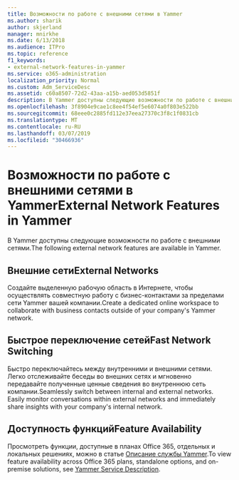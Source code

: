 ```yaml
---
title: Возможности по работе с внешними сетями в Yammer
ms.author: sharik
author: skjerland
manager: mnirkhe
ms.date: 6/13/2018
ms.audience: ITPro
ms.topic: reference
f1_keywords:
- external-network-features-in-yammer
ms.service: o365-administration
localization_priority: Normal
ms.custom: Adm_ServiceDesc
ms.assetid: c60a8507-72d2-43aa-a15b-aed053d5851f
description: В Yammer доступны следующие возможности по работе с внешними сетями.
ms.openlocfilehash: 3f8904e9cae1c8ee4f54ef5e6074a0f803e522bb
ms.sourcegitcommit: 68eee0c2885fd112e37eea27370c3f8c1f0831cb
ms.translationtype: MT
ms.contentlocale: ru-RU
ms.lasthandoff: 03/07/2019
ms.locfileid: "30466936"
---
```

# <a name="external-network-features-in-yammer"></a><span data-ttu-id="36549-103">Возможности по работе с внешними сетями в Yammer</span><span class="sxs-lookup"><span data-stu-id="36549-103">External Network Features in Yammer</span></span>

<span data-ttu-id="36549-104">В Yammer доступны следующие возможности по работе с внешними сетями.</span><span class="sxs-lookup"><span data-stu-id="36549-104">The following external network features are available in Yammer.</span></span>
  
## <a name="external-networks"></a><span data-ttu-id="36549-105">Внешние сети</span><span class="sxs-lookup"><span data-stu-id="36549-105">External Networks</span></span>
<span data-ttu-id="36549-106"><a name="bkmk_ExternalNetworks"> </a></span><span class="sxs-lookup"><span data-stu-id="36549-106"></span></span>

<span data-ttu-id="36549-107">Создайте выделенную рабочую область в Интернете, чтобы осуществлять совместную работу с бизнес-контактами за пределами сети Yammer вашей компании.</span><span class="sxs-lookup"><span data-stu-id="36549-107">Create a dedicated online workspace to collaborate with business contacts outside of your company's Yammer network.</span></span>
  
## <a name="fast-network-switching"></a><span data-ttu-id="36549-108">Быстрое переключение сетей</span><span class="sxs-lookup"><span data-stu-id="36549-108">Fast Network Switching</span></span>
<span data-ttu-id="36549-109"><a name="bkmk_FastNetworkSwitching"> </a></span><span class="sxs-lookup"><span data-stu-id="36549-109"></span></span>

<span data-ttu-id="36549-p101">Быстро переключайтесь между внутренними и внешними сетями. Легко отслеживайте беседы во внешних сетях и мгновенно передавайте полученные ценные сведения во внутреннюю сеть компании.</span><span class="sxs-lookup"><span data-stu-id="36549-p101">Seamlessly switch between internal and external networks. Easily monitor conversations within external networks and immediately share insights with your company's internal network.</span></span>
  
## <a name="feature-availability"></a><span data-ttu-id="36549-112">Доступность функций</span><span class="sxs-lookup"><span data-stu-id="36549-112">Feature Availability</span></span>
<span data-ttu-id="36549-113"><a name="bkmk_FastNetworkSwitching"> </a></span><span class="sxs-lookup"><span data-stu-id="36549-113"></span></span>

<span data-ttu-id="36549-114">Просмотреть функции, доступные в планах Office 365, отдельных и локальных решениях, можно в статье [Описание службы Yammer](yammer-service-description.md).</span><span class="sxs-lookup"><span data-stu-id="36549-114">To view feature availability across Office 365 plans, standalone options, and on-premise solutions, see [Yammer Service Description](yammer-service-description.md).</span></span>